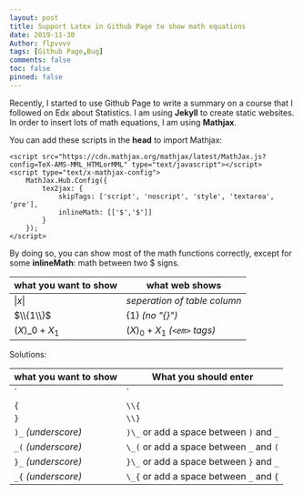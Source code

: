 ```yaml
---
layout: post
title: Support Latex in Github Page to show math equations
date: 2019-11-30
Author: flpvvvv
tags: [Github Page,Bug]
comments: false
toc: false
pinned: false
---
```


Recently, I started to use Github Page to write a summary on a course that I followed on Edx about Statistics. I am using **Jekyll** to create static websites. In order to insert lots of math equations, I am using **Mathjax**. 

You can add these scripts in the **head** to import Mathjax:
~~~~
<script src="https://cdn.mathjax.org/mathjax/latest/MathJax.js?config=TeX-AMS-MML_HTMLorMML" type="text/javascript"></script>
<script type="text/x-mathjax-config">
	MathJax.Hub.Config({
		tex2jax: {
			skipTags: ['script', 'noscript', 'style', 'textarea', 'pre'],
			inlineMath: [['$','$']]
		}
	});
</script>
~~~~

By doing so, you can show most of the math functions correctly, except for some **inlineMath**: math between two $ signs.

what you want to show | what web shows
--- | ---
$\vert x \vert$ | *seperation of table column*
$\\{1\\}$ | $\{1\}$ *(no "{}")*
$(X)\_{0}+X_{1}$ | $(X)_{0}+X_{1}$ *(`<em>` tags)*

Solutions:

what you want to show | What you should enter
--- | ---
`|` | `\vert`
`{` | `\\{`
`}` | `\\}`
`)_` *(underscore)* | `)\_` or add a space between `)` and `_` 
`_(` *(underscore)* | `\_(` or add a space between `_` and `(` 
`}_` *(underscore)* | `}\_` or add a space between `}` and `_` 
`_{` *(underscore)* | `\_{` or add a space between `_` and `{` 
